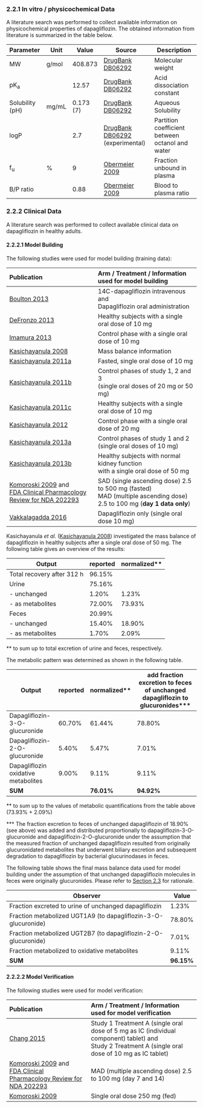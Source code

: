### 2.2.1 In vitro / physicochemical Data

A literature search was performed to collect available information on physicochemical properties of dapagliflozin. The obtained information from literature is summarized in the table below. 

| **Parameter**   | **Unit** | **Value** | Source                                           | **Description**                                 |
| :-------------- | -------- | --------- | ------------------------------------------------ | ----------------------------------------------- |
| MW              | g/mol    | 408.873   | [DrugBank DB06292](#5-references)                | Molecular weight                                |
| pK<sub>a</sub>  |          | 12.57     | [DrugBank DB06292](#5-references)                | Acid dissociation constant                      |
| Solubility (pH) | mg/mL    | 0.173 (7) | [DrugBank DB06292](#5-references)                | Aqueous Solubility                              |
| logP            |          | 2.7       | [DrugBank DB06292](#5-references) (experimental) | Partition coefficient between octanol and water |
| f<sub>u</sub>   | %        | 9         | [Obermeier 2009](#5-references)                  | Fraction unbound in plasma                      |
| B/P ratio       |          | 0.88      | [Obermeier 2009](#5-references)                  | Blood to plasma ratio                           |

### 2.2.2 Clinical Data

A literature search was performed to collect available clinical data on dapagliflozin in healthy adults.

#### 2.2.2.1 Model Building

The following studies were used for model building (training data):

| Publication                                                  | Arm / Treatment / Information used for model building        |
| :----------------------------------------------------------- | :----------------------------------------------------------- |
| [Boulton 2013](#5-references)                                | 14C-dapagliflozin intravenous and<br />Dapagliflozin oral administration |
| [DeFronzo 2013](#5-references)                               | Healthy subjects with a single oral dose of 10 mg            |
| [Imamura 2013](#5-references)                                | Control phase with a single oral dose of 10 mg               |
| [Kasichayanula 2008](#5-references)                          | Mass balance information                                     |
| [Kasichayanula 2011a](#5-references)                         | Fasted, single oral dose of 10 mg                            |
| [Kasichayanula 2011b](#5-references)                         | Control phases of study 1, 2 and 3<br />(single oral doses of 20 mg or 50 mg) |
| [Kasichayanula 2011c](#5-references)                         | Healthy subjects with a single oral dose of 10 mg            |
| [Kasichayanula 2012](#5-references)                          | Control phase with a single oral dose of 20 mg               |
| [Kasichayanula 2013a](#5-references)                         | Control phases of study 1 and 2<br />(single oral doses of 10 mg) |
| [Kasichayanula 2013b](#5-references)                         | Healthy subjects with normal kidney function<br />with a single oral dose of 50 mg |
| [Komoroski 2009](#5-references) and<br />[FDA Clinical Pharmacology Review for NDA 202293](#5-references) | SAD (single ascending dose) 2.5 to 500 mg (fasted)<br />MAD (multiple ascending dose) 2.5 to 100 mg (**day 1 data only**) |
| [Vakkalagadda 2016](#5-references)                           | Dapagliflozin only (single oral dose 10 mg)                  |

Kasichayanula *et al.* ([Kasichayanula 2008](#5-references)) investigated the mass balance of dapagliflozin in healthy subjects after a single oral dose of 50 mg. The following table gives an overview of the results:

| Output                     | reported | normalized** |
| -------------------------- | -------- | ------------ |
| Total recovery after 312 h | 96.15%   |              |
| Urine                      | 75.16%   |              |
| - unchanged                | 1.20%    | 1.23%        |
| - as metabolites           | 72.00%   | 73.93%       |
| Feces                      | 20.99%   |              |
| - unchanged                | 15.40%   | 18.90%       |
| - as metabolites           | 1.70%    | 2.09%        |

** to sum up to total excretion of urine and feces, respectively.

The metabolic pattern was determined as shown in the following table.

| Output                              | reported | normalized** | add fraction excretion to feces of unchanged dapagliflozin to  glucuronides*** |
| ----------------------------------- | -------- | ------------ | ------------------------------------------------------------ |
| Dapagliflozin-3-O-glucuronide       | 60.70%   | 61.44%       | 78.80%                                                       |
| Dapagliflozin-2-O-glucuronide       | 5.40%    | 5.47%        | 7.01%                                                        |
| Dapagliflozin oxidative metabolites | 9.00%    | 9.11%        | 9.11%                                                        |
| **SUM**                             |          | **76.01%**   | **94.92%**                                                   |

** to sum up to the values of metabolic quantifications from the table above (73.93% + 2.09%)

*** The fraction excretion to feces of unchanged dapagliflozin of 18.90% (see above) was added and distributed proportionally to dapagliflozin-3-O-glucuronide and dapagliflozin-2-O-glucuronide under the assumption that the measured fraction of unchanged dapagliflozin resulted from originally glucuronidated metabolites that underwent biliary excretion and subsequent degradation to dapagliflozin by bacterial glucurinodases in feces.

The following table shows the final mass balance data used for model building under the assumption of that unchanged dapagliflozin molecules in feces were originally glucuronides. Please refer to [Section 2.3](#23-model-parameters-and-assumptions) for rationale.

| Observer                                                     | Value      |
| ------------------------------------------------------------ | ---------- |
| Fraction excreted  to urine of unchanged dapagliflozin       | 1.23%      |
| Fraction metabolized UGT1A9 (to dapagliflozin-3-O-glucuronide) | 78.80%     |
| Fraction metabolized UGT2B7 (to dapagliflozin-2-O-glucuronide) | 7.01%      |
| Fraction metabolized to oxidative  metabolites               | 9.11%      |
| **SUM**                                                      | **96.15%** |



#### 2.2.2.2 Model Verification

The following studies were used for model verification:

| Publication                                                  | Arm / Treatment / Information used for model verification    |
| :----------------------------------------------------------- | :----------------------------------------------------------- |
| [Chang 2015](#5-references)                                  | Study 1 Treatment A (single oral dose of 5 mg as IC (individual component) tablet) and<br /> Study 2 Treatment A (single oral dose of 10 mg as IC tablet) |
| [Komoroski 2009](#5-references) and<br />[FDA Clinical Pharmacology Review for NDA 202293](#5-references) | MAD (multiple ascending dose) 2.5 to 100 mg (day 7 and 14)   |
| [Komoroski 2009](#5-references)                              | Single oral dose 250 mg (fed)                                |

